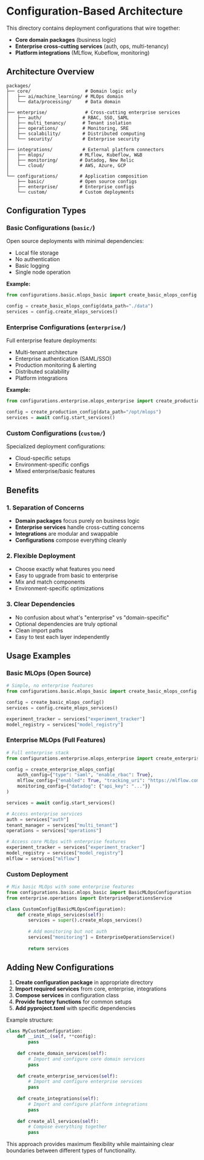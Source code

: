 # Configuration-Based Architecture

This directory contains deployment configurations that wire together:
- **Core domain packages** (business logic)
- **Enterprise cross-cutting services** (auth, ops, multi-tenancy)  
- **Platform integrations** (MLflow, Kubeflow, monitoring)

## Architecture Overview

```
packages/
├── core/                    # Domain logic only
│   ├── ai/machine_learning/ # MLOps domain
│   └── data/processing/     # Data domain
│
├── enterprise/              # Cross-cutting enterprise services
│   ├── auth/               # RBAC, SSO, SAML
│   ├── multi_tenancy/      # Tenant isolation
│   ├── operations/         # Monitoring, SRE
│   ├── scalability/        # Distributed computing
│   └── security/           # Enterprise security
│
├── integrations/           # External platform connectors
│   ├── mlops/             # MLflow, Kubeflow, W&B
│   ├── monitoring/        # Datadog, New Relic
│   └── cloud/             # AWS, Azure, GCP
│
└── configurations/        # Application composition
    ├── basic/             # Open source configs
    ├── enterprise/        # Enterprise configs
    └── custom/            # Custom deployments
```

## Configuration Types

### Basic Configurations (`basic/`)
Open source deployments with minimal dependencies:
- Local file storage
- No authentication
- Basic logging
- Single node operation

**Example:**
```python
from configurations.basic.mlops_basic import create_basic_mlops_config

config = create_basic_mlops_config(data_path="./data")
services = config.create_mlops_services()
```

### Enterprise Configurations (`enterprise/`)
Full enterprise feature deployments:
- Multi-tenant architecture
- Enterprise authentication (SAML/SSO)
- Production monitoring & alerting
- Distributed scalability
- Platform integrations

**Example:**
```python
from configurations.enterprise.mlops_enterprise import create_production_config

config = create_production_config(data_path="/opt/mlops")
services = await config.start_services()
```

### Custom Configurations (`custom/`)
Specialized deployment configurations:
- Cloud-specific setups
- Environment-specific configs
- Mixed enterprise/basic features

## Benefits

### 1. Separation of Concerns
- **Domain packages** focus purely on business logic
- **Enterprise services** handle cross-cutting concerns
- **Integrations** are modular and swappable
- **Configurations** compose everything cleanly

### 2. Flexible Deployment
- Choose exactly what features you need
- Easy to upgrade from basic to enterprise
- Mix and match components
- Environment-specific optimizations

### 3. Clear Dependencies
- No confusion about what's "enterprise" vs "domain-specific"
- Optional dependencies are truly optional
- Clean import paths
- Easy to test each layer independently

## Usage Examples

### Basic MLOps (Open Source)
```python
# Simple, no enterprise features
from configurations.basic.mlops_basic import create_basic_mlops_config

config = create_basic_mlops_config()
services = config.create_mlops_services()

experiment_tracker = services["experiment_tracker"]
model_registry = services["model_registry"]
```

### Enterprise MLOps (Full Features)
```python
# Full enterprise stack
from configurations.enterprise.mlops_enterprise import create_enterprise_mlops_config

config = create_enterprise_mlops_config(
    auth_config={"type": "saml", "enable_rbac": True},
    mlflow_config={"enabled": True, "tracking_uri": "https://mlflow.company.com"},
    monitoring_config={"datadog": {"api_key": "..."}}
)

services = await config.start_services()

# Access enterprise services
auth = services["auth"]
tenant_manager = services["multi_tenant"]
operations = services["operations"]

# Access core MLOps with enterprise features
experiment_tracker = services["experiment_tracker"] 
model_registry = services["model_registry"]
mlflow = services["mlflow"]
```

### Custom Deployment
```python
# Mix basic MLOps with some enterprise features
from configurations.basic.mlops_basic import BasicMLOpsConfiguration
from enterprise.operations import EnterpriseOperationsService

class CustomConfig(BasicMLOpsConfiguration):
    def create_mlops_services(self):
        services = super().create_mlops_services()
        
        # Add monitoring but not auth
        services["monitoring"] = EnterpriseOperationsService()
        
        return services
```

## Adding New Configurations

1. **Create configuration package** in appropriate directory
2. **Import required services** from core, enterprise, integrations
3. **Compose services** in configuration class
4. **Provide factory functions** for common setups
5. **Add pyproject.toml** with specific dependencies

Example structure:
```python
class MyCustomConfiguration:
    def __init__(self, **config):
        pass
    
    def create_domain_services(self):
        # Import and configure core domain services
        pass
    
    def create_enterprise_services(self):
        # Import and configure enterprise services
        pass
    
    def create_integrations(self):
        # Import and configure platform integrations
        pass
    
    def create_all_services(self):
        # Compose everything together
        pass
```

This approach provides maximum flexibility while maintaining clear boundaries between different types of functionality.